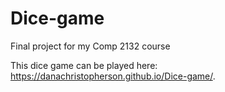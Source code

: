 # Dice-game
Final project for my Comp 2132 course

This dice game can be played here: https://danachristopherson.github.io/Dice-game/.
